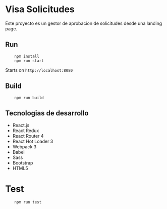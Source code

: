 # Visa Solicitudes

Este proyecto es un gestor de aprobacion de solicitudes desde una landing page.

## Run
```
    npm install
    npm run start
```
Starts on `http://localhost:8080`

## Build
```
    npm run build
```

## Tecnologias de desarrollo
* React.js
* React Redux
* React Router 4
* React Hot Loader 3
* Webpack 3
* Babel
* Sass
* Bootstrap
* HTML5

# Test
```
    npm run test
```
